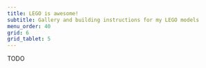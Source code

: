 ```yaml
---
title: LEGO is awesome!
subtitle: Gallery and building instructions for my LEGO models
menu_order: 40
grid: 6
grid_tablet: 5
---
```


TODO
